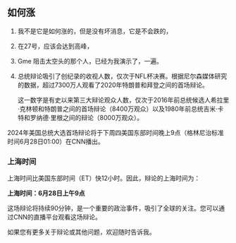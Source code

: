 ##  如何涨

1. 我不是它是如何涨的，但是没有坏消息，它是不会跌的，
2. 在27号，应该会达到高峰，
3. Gme  阻击太空头的那个人，已经为我演示了，一遍。
4. 总统辩论吸引了创纪录的收视人数，仅次于NFL杯决赛。根据尼尔森媒体研究的数据，超过7300万人观看了2020年特朗普和拜登之间的首场辩论。

   这一数字是有史以来第三大辩论观众人数，仅次于2016年前总统候选人希拉里·克林顿和特朗普之间的首场辩论（8400万观众）以及1980年前总统吉米·卡特和罗纳德·里根之间的辩论（8000万观众）。

2024年美国总统大选首场辩论将于下周四美国东部时间晚上9点（格林尼治标准时间6月28日01:00）在CNN播出。

### 上海时间
上海时间比美国东部时间（ET）快12小时。因此，辩论的上海时间为：

**上海时间：6月28日上午9点**

这场辩论将持续90分钟，是一个重要的政治事件，吸引了全球的关注。您可以通过CNN的直播平台观看这场辩论。

如果您有更多关于辩论或其他问题，欢迎随时告诉我。